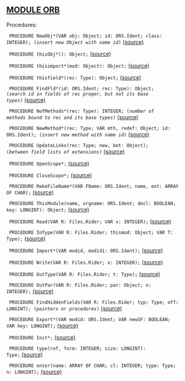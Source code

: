 
## [MODULE ORB](https://github.com/io-core/Build/blob/main/ORB.Mod)

Procedures:


<code>  PROCEDURE NewObj*(VAR obj: Object; id: ORS.Ident; class: INTEGER);  (*insert new Object with name id*)</code> [(source)](https://github.com/io-core/Build/blob/main/ORB.Mod#L79)


<code>  PROCEDURE thisObj*(): Object;</code> [(source)](https://github.com/io-core/Build/blob/main/ORB.Mod#L90)


<code>  PROCEDURE thisimport*(mod: Object): Object;</code> [(source)](https://github.com/io-core/Build/blob/main/ORB.Mod#L100)


<code>  PROCEDURE thisfield*(rec: Type): Object;</code> [(source)](https://github.com/io-core/Build/blob/main/ORB.Mod#L114)


<code>  PROCEDURE FindFld*(id: ORS.Ident; rec: Type): Object;  (*search id in fields of rec proper, but not its base types*)</code> [(source)](https://github.com/io-core/Build/blob/main/ORB.Mod#L121)


<code>  PROCEDURE NofMethods*(rec: Type): INTEGER;  (*number of methods bound to rec and its base types*)</code> [(source)](https://github.com/io-core/Build/blob/main/ORB.Mod#L130)


<code>  PROCEDURE NewMethod*(rec: Type; VAR mth, redef: Object; id: ORS.Ident);  (*insert new method with name id*)</code> [(source)](https://github.com/io-core/Build/blob/main/ORB.Mod#L140)


<code>    PROCEDURE UpdateLinks(rec: Type; new, bot: Object);  (*between field lists of extensions*)</code> [(source)](https://github.com/io-core/Build/blob/main/ORB.Mod#L143)


<code>  PROCEDURE OpenScope*;</code> [(source)](https://github.com/io-core/Build/blob/main/ORB.Mod#L177)


<code>  PROCEDURE CloseScope*;</code> [(source)](https://github.com/io-core/Build/blob/main/ORB.Mod#L182)


<code>  PROCEDURE MakeFileName*(VAR FName: ORS.Ident; name, ext: ARRAY OF CHAR);</code> [(source)](https://github.com/io-core/Build/blob/main/ORB.Mod#L188)


<code>  PROCEDURE ThisModule(name, orgname: ORS.Ident; decl: BOOLEAN; key: LONGINT): Object;</code> [(source)](https://github.com/io-core/Build/blob/main/ORB.Mod#L196)


<code>  PROCEDURE Read(VAR R: Files.Rider; VAR x: INTEGER);</code> [(source)](https://github.com/io-core/Build/blob/main/ORB.Mod#L218)


<code>  PROCEDURE InType(VAR R: Files.Rider; thismod: Object; VAR T: Type);</code> [(source)](https://github.com/io-core/Build/blob/main/ORB.Mod#L224)


<code>  PROCEDURE Import*(VAR modid, modid1: ORS.Ident);</code> [(source)](https://github.com/io-core/Build/blob/main/ORB.Mod#L286)


<code>  PROCEDURE Write(VAR R: Files.Rider; x: INTEGER);</code> [(source)](https://github.com/io-core/Build/blob/main/ORB.Mod#L319)


<code>  PROCEDURE OutType(VAR R: Files.Rider; t: Type);</code> [(source)](https://github.com/io-core/Build/blob/main/ORB.Mod#L323)


<code>    PROCEDURE OutPar(VAR R: Files.Rider; par: Object; n: INTEGER);</code> [(source)](https://github.com/io-core/Build/blob/main/ORB.Mod#L326)


<code>    PROCEDURE FindHiddenFields(VAR R: Files.Rider; typ: Type; off: LONGINT);  (*pointers or procedures*)</code> [(source)](https://github.com/io-core/Build/blob/main/ORB.Mod#L337)


<code>  PROCEDURE Export*(VAR modid: ORS.Ident; VAR newSF: BOOLEAN; VAR key: LONGINT);</code> [(source)](https://github.com/io-core/Build/blob/main/ORB.Mod#L391)


<code>  PROCEDURE Init*;</code> [(source)](https://github.com/io-core/Build/blob/main/ORB.Mod#L433)


<code>  PROCEDURE type(ref, form: INTEGER; size: LONGINT): Type;</code> [(source)](https://github.com/io-core/Build/blob/main/ORB.Mod#L437)


<code>  PROCEDURE enter(name: ARRAY OF CHAR; cl: INTEGER; type: Type; n: LONGINT);</code> [(source)](https://github.com/io-core/Build/blob/main/ORB.Mod#L443)

